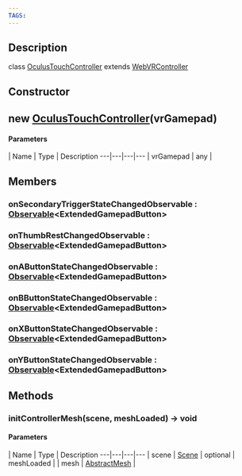 ```yaml
---
TAGS:
---
```

## Description

class [OculusTouchController](/classes/3.1/OculusTouchController) extends [WebVRController](/classes/3.1/WebVRController)



## Constructor

## new [OculusTouchController](/classes/3.1/OculusTouchController)(vrGamepad)



#### Parameters
 | Name | Type | Description
---|---|---|---
 | vrGamepad | any | 

## Members

### onSecondaryTriggerStateChangedObservable : [Observable](/classes/3.1/Observable)&lt;ExtendedGamepadButton&gt;


### onThumbRestChangedObservable : [Observable](/classes/3.1/Observable)&lt;ExtendedGamepadButton&gt;


### onAButtonStateChangedObservable : [Observable](/classes/3.1/Observable)&lt;ExtendedGamepadButton&gt;


### onBButtonStateChangedObservable : [Observable](/classes/3.1/Observable)&lt;ExtendedGamepadButton&gt;


### onXButtonStateChangedObservable : [Observable](/classes/3.1/Observable)&lt;ExtendedGamepadButton&gt;


### onYButtonStateChangedObservable : [Observable](/classes/3.1/Observable)&lt;ExtendedGamepadButton&gt;


## Methods

### initControllerMesh(scene, meshLoaded) &rarr; void



#### Parameters
 | Name | Type | Description
---|---|---|---
 | scene | [Scene](/classes/3.1/Scene) | 
optional | meshLoaded |  | mesh | [AbstractMesh](/classes/3.1/AbstractMesh) | 

